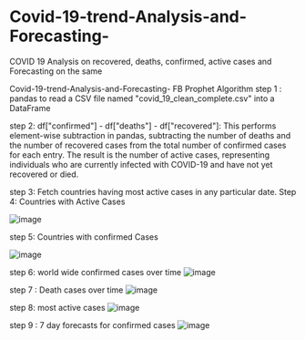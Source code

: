 # Covid-19-trend-Analysis-and-Forecasting-
COVID 19 Analysis on recovered, deaths, confirmed, active cases and Forecasting on the same

Covid-19-trend-Analysis-and-Forecasting-
FB Prophet Algorithm
step 1 : pandas to read a CSV file named "covid_19_clean_complete.csv" into a DataFrame

step 2: df["confirmed"] - df["deaths"] - df["recovered"]: This performs element-wise subtraction in pandas, subtracting the number of deaths and the number of recovered cases from the total number of confirmed cases for each entry. The result is the number of active cases, representing individuals who are currently infected with COVID-19 and have not yet recovered or died.

step 3: Fetch countries having most active cases in any particular date.
Step 4: Countries with Active Cases

![image](https://github.com/Iqmohan/Covid-19-trend-Analysis-and-Forecasting-/assets/159016465/3cce27e1-0649-4bdd-97db-868de8e63354)
 
step 5: Countries with confirmed Cases

![image](https://github.com/Iqmohan/Covid-19-trend-Analysis-and-Forecasting-/assets/159016465/db4e038c-ede3-4e8c-89b0-35772cb73262)


step 6: world wide confirmed cases over time
![image](https://github.com/Iqmohan/Covid-19-trend-Analysis-and-Forecasting-/assets/159016465/941ca93b-1f91-458c-ad36-3a6d12b75679)

step 7 : Death cases over time
![image](https://github.com/Iqmohan/Covid-19-trend-Analysis-and-Forecasting-/assets/159016465/e346713a-ae67-4684-853a-d2f2834be536)

step 8: most active cases
![image](https://github.com/Iqmohan/Covid-19-trend-Analysis-and-Forecasting-/assets/159016465/1a3694f1-afb2-4848-b06b-1c7b683bb0c6)


step 9 : 7 day forecasts for confirmed cases
![image](https://github.com/Iqmohan/Covid-19-trend-Analysis-and-Forecasting-/assets/159016465/2c875fe9-59e4-4e5b-81d5-3c94180f02af)




